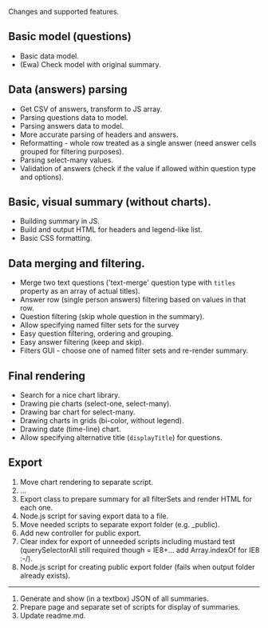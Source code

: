 Changes and supported features.

## Basic model (questions)

* Basic data model.
* (Ewa) Check model with original summary.

## Data (answers) parsing

* Get CSV of answers, transform to JS array.
* Parsing questions data to model.
* Parsing answers data to model.
* More accurate parsing of headers and answers.
* Reformatting - whole row treated as a single answer (need answer cells grouped for filtering purposes).
* Parsing select-many values.
* Validation of answers (check if the value if allowed within question type and options).

## Basic, visual summary (without charts).

* Building summary in JS.
* Build and output HTML for headers and legend-like list.
* Basic CSS formatting.

## Data merging and filtering.

* Merge two text questions ('text-merge' question type with `titles` property as an array of actual titles).
* Answer row (single person answers) filtering based on values in that row.
* Question filtering (skip whole question in the summary).
* Allow specifying named filter sets for the survey
* Easy question filtering, ordering and grouping.
* Easy answer filtering (keep and skip).
* Filters GUI - choose one of named filter sets and re-render summary.

## Final rendering

* Search for a nice chart library.
* Drawing pie charts (select-one, select-many).
* Drawing bar chart for select-many.
* Drawing charts in grids (bi-color, without legend).
* Drawing date (time-line) chart.
* Allow specifying alternative title (`displayTitle`) for questions.

## Export

1. Move chart rendering to separate script.
0. ...
3. Export class to prepare summary for all filterSets and render HTML for each one.
4. Node.js script for saving export data to a file.
5. Move needed scripts to separate export folder (e.g. _public).
6. Add new controller for public export.
7. Clear index for export of unneeded scripts including mustard test (querySelectorAll still required though = IE8+... add Array.indexOf for IE8 :-/).
8. Node.js script for creating public export folder (fails when output folder already exists).

----------

1. Generate and show (in a textbox) JSON of all summaries.
2. Prepare page and separate set of scripts for display of summaries.
3. Update readme.md.


